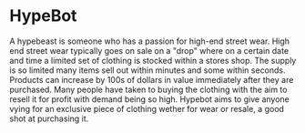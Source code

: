 # HypeBot
A hypebeast is someone who has a passion for high-end street wear. High end street wear typically goes on sale on a "drop" where on a certain date and time a limited set of clothing is stocked within a stores shop. The supply is so limited many items sell out within minutes and some within seconds. Products can increase by 100s of dollars in value immediately after they are purchased. Many people have taken to buying the clothing with the aim to resell it for profit with demand being so high. Hypebot aims to give anyone vying for an exclusive piece of clothing wether for wear or resale, a good shot at purchasing it. 
